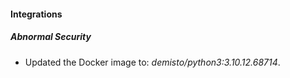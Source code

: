 #### Integrations
##### Abnormal Security
- Updated the Docker image to: *demisto/python3:3.10.12.68714*.
